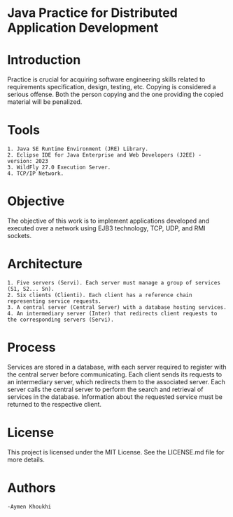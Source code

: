 # Java Practice for Distributed Application Development
# Introduction

Practice is crucial for acquiring software engineering skills related to requirements specification, design, testing, etc. Copying is considered a serious offense. Both the person copying and the one providing the copied material will be penalized.
# Tools

    1. Java SE Runtime Environment (JRE) Library.
    2. Eclipse IDE for Java Enterprise and Web Developers (J2EE) - version: 2023
    3. WildFly 27.0 Execution Server.
    4. TCP/IP Network.

# Objective

The objective of this work is to implement applications developed and executed over a network using EJB3 technology, TCP, UDP, and RMI sockets.
# Architecture

    1. Five servers (Servi). Each server must manage a group of services (S1, S2... Sn).
    2. Six clients (Clienti). Each client has a reference chain representing service requests.
    3. A central server (Central Server) with a database hosting services.
    4. An intermediary server (Inter) that redirects client requests to the corresponding servers (Servi).

# Process

Services are stored in a database, with each server required to register with the central server before communicating. Each client sends its requests to an intermediary server, which redirects them to the associated server. Each server calls the central server to perform the search and retrieval of services in the database. Information about the requested service must be returned to the respective client.
# License

This project is licensed under the MIT License. See the LICENSE.md file for more details.
# Authors

    -Aymen Khoukhi

